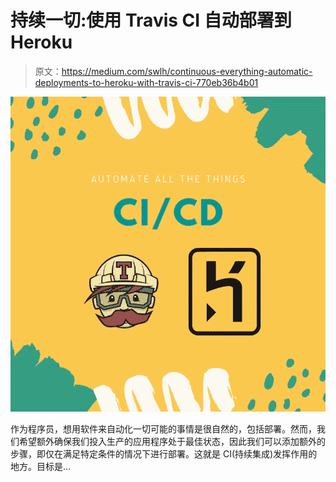 # 持续一切:使用 Travis CI 自动部署到 Heroku

> 原文：<https://medium.com/swlh/continuous-everything-automatic-deployments-to-heroku-with-travis-ci-770eb36b4b01>

![](img/27bfdf3289f9dd817cb9350e4c9cf722.png)

作为程序员，想用软件来自动化一切可能的事情是很自然的，包括部署。然而，我们希望额外确保我们投入生产的应用程序处于最佳状态，因此我们可以添加额外的步骤，即仅在满足特定条件的情况下进行部署。这就是 CI(持续集成)发挥作用的地方。目标是…